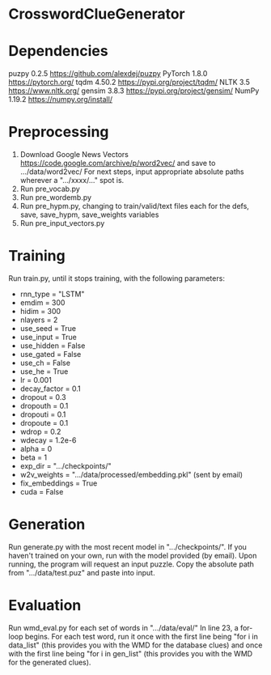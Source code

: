 # CrosswordClueGenerator

# Dependencies
puzpy 0.2.5 https://github.com/alexdej/puzpy
PyTorch 1.8.0 https://pytorch.org/
tqdm 4.50.2 https://pypi.org/project/tqdm/
NLTK 3.5 https://www.nltk.org/
gensim 3.8.3 https://pypi.org/project/gensim/
NumPy 1.19.2 https://numpy.org/install/

# Preprocessing
1. Download Google News Vectors https://code.google.com/archive/p/word2vec/ and save to .../data/word2vec/
For next steps, input appropriate absolute paths wherever a ".../xxxx/..." spot is.
3. Run pre_vocab.py
4. Run pre_wordemb.py
5. Run pre_hypm.py, changing to train/valid/text files each for the defs, save, save_hypm, save_weights variables 
6. Run pre_input_vectors.py

# Training
Run train.py, until it stops training, with the following parameters:
- rnn_type = "LSTM"
- emdim = 300
- hidim = 300
- nlayers = 2
- use_seed = True
- use_input = True
- use_hidden = False
- use_gated = False
- use_ch = False
- use_he = True
- lr = 0.001
- decay_factor = 0.1
- dropout = 0.3
- dropouth = 0.1
- dropouti = 0.1
- dropoute = 0.1
- wdrop = 0.2
- wdecay = 1.2e-6
- alpha = 0
- beta = 1
- exp_dir = ".../checkpoints/"
- w2v_weights = ".../data/processed/embedding.pkl" (sent by email)
- fix_embeddings = True
- cuda = False
  
# Generation
Run generate.py with the most recent model in ".../checkpoints/". If you haven't trained on your own, run with the model provided (by email).
Upon running, the program will request an input puzzle. Copy the absolute path from ".../data/test.puz" and paste into input.

# Evaluation
Run wmd_eval.py for each set of words in ".../data/eval/"
In line 23, a for-loop begins. For each test word, run it once with the first line being "for i in data_list" (this provides you with the WMD for the database clues) and once with the first line being "for i in gen_list" (this provides you with the WMD for the generated clues).


